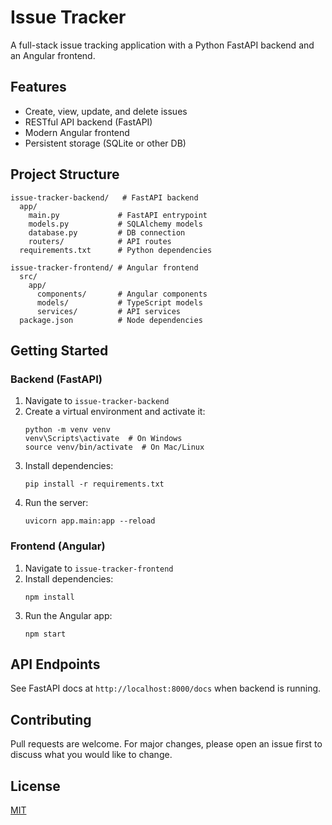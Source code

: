 # Issue Tracker

A full-stack issue tracking application with a Python FastAPI backend and an Angular frontend.

## Features
- Create, view, update, and delete issues
- RESTful API backend (FastAPI)
- Modern Angular frontend
- Persistent storage (SQLite or other DB)

## Project Structure

```
issue-tracker-backend/   # FastAPI backend
  app/
    main.py             # FastAPI entrypoint
    models.py           # SQLAlchemy models
    database.py         # DB connection
    routers/            # API routes
  requirements.txt      # Python dependencies

issue-tracker-frontend/ # Angular frontend
  src/
    app/
      components/       # Angular components
      models/           # TypeScript models
      services/         # API services
  package.json          # Node dependencies
```

## Getting Started

### Backend (FastAPI)
1. Navigate to `issue-tracker-backend`
2. Create a virtual environment and activate it:
   ```
   python -m venv venv
   venv\Scripts\activate  # On Windows
   source venv/bin/activate  # On Mac/Linux
   ```
3. Install dependencies:
   ```
   pip install -r requirements.txt
   ```
4. Run the server:
   ```
   uvicorn app.main:app --reload
   ```

### Frontend (Angular)
1. Navigate to `issue-tracker-frontend`
2. Install dependencies:
   ```
   npm install
   ```
3. Run the Angular app:
   ```
   npm start
   ```

## API Endpoints
See FastAPI docs at `http://localhost:8000/docs` when backend is running.

## Contributing
Pull requests are welcome. For major changes, please open an issue first to discuss what you would like to change.

## License
[MIT](LICENSE)
